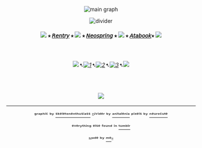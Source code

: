 <div align="center">


![main graph](https://64.media.tumblr.com/40c0862d4d852a193402ad0032598be3/fd2cf237f3660e90-0e/s1280x1920/3cb4baa3eb453aedc1cf1d48a73650c8eb71d7e2.gifv)

![divider](https://64.media.tumblr.com/172deb5872ced0e59fed82a82f34ec0a/962596485191520a-5f/s2048x3072/bcf4c49eb5f87c6f2191cafc9075b30aa50db98c.pnj)


#### ![](https://64.media.tumblr.com/06540445b2cd7256466560ec12ddcda9/d072aa7bfa55c889-dd/s75x75_c1/5821a1e9a1932521536d66946f897356d0045e28.gifv) ⭑ [𝘙𝘦𝘯𝘵𝘳𝘺](https://rentry.co/FurinaTheFountain) ⭑  ![](https://64.media.tumblr.com/618eae7425661f454ac90f5dec605eca/d072aa7bfa55c889-e1/s75x75_c1/5dc72bbbd3edaed13dd824ee2f4029238ac144bf.gifv) ⭑ [𝘕𝘦𝘰𝘴𝘱𝘳𝘪𝘯𝘨](https://neospring.org/@furinathefountain) ⭑  ![](https://64.media.tumblr.com/06540445b2cd7256466560ec12ddcda9/d072aa7bfa55c889-dd/s75x75_c1/5821a1e9a1932521536d66946f897356d0045e28.gifv) ⭑ [𝘈𝘵𝘢𝘣𝘰𝘰𝘬](https://furinathefountain.atabook.org/)⭑ ![](https://64.media.tumblr.com/618eae7425661f454ac90f5dec605eca/d072aa7bfa55c889-e1/s75x75_c1/5dc72bbbd3edaed13dd824ee2f4029238ac144bf.gifv)



ㅤ

###### ![](https://64.media.tumblr.com/fb3d8f463dccd57d194b9947a014d6c7/d072aa7bfa55c889-3c/s75x75_c1/5947d5859092f0b248994344e9f6958695fbfc4b.gifv)➷[![1](https://64.media.tumblr.com/63da2be9792f54be1a7cc71e47818bd0/828870b2d99689c2-b1/s75x75_c1/72514a3f363f3701c3bb830c89ce5d3a555aa3cf.pnj)](https://rentry.co/linkrose)➷[![2](https://64.media.tumblr.com/e15cdc53fe9810a04873f876f09a57e9/828870b2d99689c2-db/s75x75_c1/703fb8a8389c30b88b84ce08b67049e8891c9c70.pnj)](https://rentry.co/Rose1kins)➷[![3](https://64.media.tumblr.com/022a22573d89c8013404b4fcb91ab53f/828870b2d99689c2-53/s75x75_c1/dfaa245137fc6a286a52aad01fdd3d65574bdda9.pnj)](https://rentry.co/byiInts)➷![](https://64.media.tumblr.com/f256f49b8b6f3ee6342e1ee7a3cc9889/d072aa7bfa55c889-5a/s75x75_c1/3bd1a2b3f2d8f620df17003721172d8a1e486ed1.gifv)

ㅤ


ㅤ
[![](https://64.media.tumblr.com/a317a413b994e3c4a01aff8bf072caae/fd2cf237f3660e90-53/s100x200/79445e3eb9178815958b4f88bbd540fb19a67a82.gifv)](https://github.com/Th3Kxka) ㅤ


---

ᵍʳᵃᵖʰⁱᶜ ᵇʸ [ˢᵏᵉˡᵉᵗᵒⁿᵉⁿᵗʰᵘˢⁱᵃˢˢ](https://www.tumblr.com/skeletonenthusiass) ᴰⁱᵛⁱᵈᵉʳ ᵇʸ [ᵃⁿⁱᵗᵃˡᵉⁿⁱᵃ](https://www.tumblr.com/anitalenia) ᵖⁱˣᵉˡˢ ᵇʸ [ⁿᵉᵘʳᵒᶜᵘᵗᵉ](https://www.tumblr.com/neurocute)

ᵉᵛᵉʳʸᵗʰⁱⁿᵍ ᵉˡˢᵉ ᶠᵒᵘⁿᵈ ⁱⁿ  [ᵗᵘᵐᵇˡʳ](https://www.tumblr.com)

ᴹᵃᵈᵉ ᵇʸ [ᵐᵉ](https://github.com/FurinaTheFountain)ᵎᵎ
